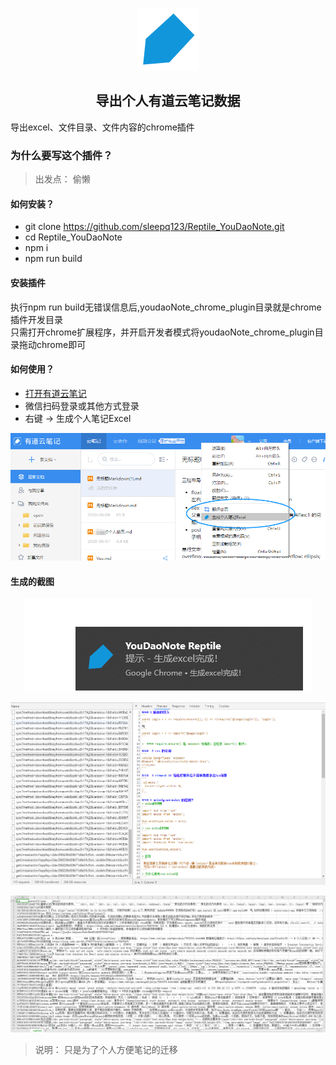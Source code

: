 <p align="center"><a href="https://github.com/sleepq123/Reptile_YouDaoNote target="_blank" rel="noopener noreferrer"><img width="100" src="https://raw.githubusercontent.com/sleepq123/Reptile_YouDaoNote/master/exhabition/icon.png" alt="Reptile_YouDaoNote"></a></p>
<h2 align="center">导出个人有道云笔记数据</h2>
导出excel、文件目录、文件内容的chrome插件

### 为什么要写这个插件？
> 出发点： 偷懒

#### 如何安装？
- git clone https://github.com/sleepq123/Reptile_YouDaoNote.git
- cd Reptile_YouDaoNote
- npm i
- npm run build

#### 安装插件
执行npm run build无错误信息后,youdaoNote_chrome_plugin目录就是chrome插件开发目录  
只需打开chrome扩展程序，并开启开发者模式将youdaoNote_chrome_plugin目录拖动chrome即可

#### 如何使用？
- [打开有道云笔记](https://note.youdao.com)
- 微信扫码登录或其他方式登录
- 右键 -> 生成个人笔记Excel
 <img src="https://raw.githubusercontent.com/sleepq123/Reptile_YouDaoNote/master/exhabition/use.png">

#### 生成的截图
<p align="center">
  <img src="https://raw.githubusercontent.com/sleepq123/Reptile_YouDaoNote/master/exhabition/success_result.png">
</p>
<p align="center">
  <img src="https://raw.githubusercontent.com/sleepq123/Reptile_YouDaoNote/master/exhabition/network.png">
</p>
<p align="center">
  <img src="https://raw.githubusercontent.com/sleepq123/Reptile_YouDaoNote/master/exhabition/excel.png">
</p>

> 说明： 只是为了个人方便笔记的迁移
